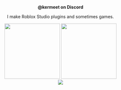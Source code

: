 <p align="center"><b>@kermeet on Discord</b></p>
<p align="center">I make Roblox Studio plugins and sometimes games.</p>
<p align="center">
	<img src="https://github-readme-stats.vercel.app/api?username=krmeet&show_icons=true&theme=omni&hide_border=true" height="180px"/>
	<img src="https://github-readme-stats.vercel.app/api/top-langs/?username=krmeet&layout=compact&theme=omni&langs_count=10&hide_border=true" height="180px"/>
	<br/>
	<img src="https://github-readme-stats.vercel.app/api/wakatime?username=krmeet&layout=compact&theme=omni&hide_border=true"/>
</p>
